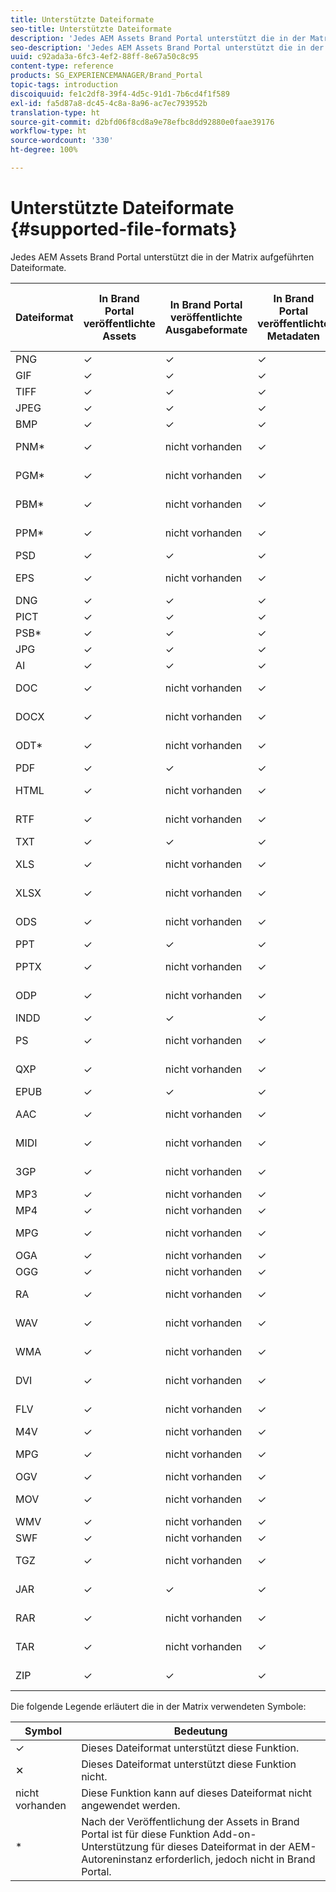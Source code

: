 ```yaml
---
title: Unterstützte Dateiformate
seo-title: Unterstützte Dateiformate
description: 'Jedes AEM Assets Brand Portal unterstützt die in der Matrix aufgeführten Dateiformate. '
seo-description: 'Jedes AEM Assets Brand Portal unterstützt die in der Matrix aufgeführten Dateiformate. '
uuid: c92ada3a-6fc3-4ef2-88ff-8e67a50c8c95
content-type: reference
products: SG_EXPERIENCEMANAGER/Brand_Portal
topic-tags: introduction
discoiquuid: fe1c2df8-39f4-4d5c-91d1-7b6cd4f1f589
exl-id: fa5d87a8-dc45-4c8a-8a96-ac7ec793952b
translation-type: ht
source-git-commit: d2bfd06f8cd8a9e78efbc8dd92880e0faae39176
workflow-type: ht
source-wordcount: '330'
ht-degree: 100%

---
```


# Unterstützte Dateiformate {#supported-file-formats}

Jedes AEM Assets Brand Portal unterstützt die in der Matrix aufgeführten Dateiformate.

| Dateiformat | In Brand Portal veröffentlichte Assets | In Brand Portal veröffentlichte Ausgabeformate | In Brand Portal veröffentlichte Metadaten | In Brand Portal veröffentlichte Miniaturansichten | In Brand Portal veröffentlichte Asset-Detailseiten | Linkfreigaben | Miniaturansichten zur Linkfreigabe | Vorschau zur Linkfreigabe |
|-------------|----------------------------------|--------------------------------------|------------------------------------|--------------------------------------|-----------------------------------------------|-------------|-----------------------|---------------------|
| PNG | ✓ | ✓ | ✓ | ✓ | ✓ | ✓ | ✓ | ✓ |
| GIF | ✓ | ✓ | ✓ | ✓ | ✓ | ✓ | ✓ | ✓ |
| TIFF | ✓ | ✓ | ✓ | ✓ | ✓ | ✓ | ✓ | ✕ |
| JPEG | ✓ | ✓ | ✓ | ✓ | ✓ | ✓ | ✓ | ✓ |
| BMP | ✓ | ✓ | ✓ | ✓ | ✓ | ✓ | ✓ | ✕ |
| PNM* | ✓ | nicht vorhanden | ✓ | nicht vorhanden | nicht vorhanden | ✓ | nicht vorhanden | nicht vorhanden |
| PGM* | ✓ | nicht vorhanden | ✓ | nicht vorhanden | nicht vorhanden | ✓ | nicht vorhanden | nicht vorhanden |
| PBM* | ✓ | nicht vorhanden | ✓ | nicht vorhanden | nicht vorhanden | ✓ | nicht vorhanden | nicht vorhanden |
| PPM* | ✓ | nicht vorhanden | ✓ | nicht vorhanden | nicht vorhanden | ✓ | nicht vorhanden | nicht vorhanden |
| PSD | ✓ | ✓ | ✓ | ✓ | ✓ | ✓ | ✓ | ✕ |
| EPS | ✓ | nicht vorhanden | ✓ | nicht vorhanden | nicht vorhanden | ✓ | nicht vorhanden | ✕ |
| DNG | ✓ | ✓ | ✓ | ✓ | ✓ | ✓ | ✓ | ✕ |
| PICT | ✓ | ✓ | ✓ | ✓ | ✓ | ✓ | ✓ | ✕ |
| PSB* | ✓ | ✓ | ✓ | ✓ | ✓ | ✓ | ✓ | ✕ |
| JPG | ✓ | ✓ | ✓ | ✓ | ✓ | ✓ | ✓ | ✓ |
| AI | ✓ | ✓ | ✓ | ✓ | ✓ | ✓ | ✓ | ✕ |
| DOC | ✓ | nicht vorhanden | ✓ | nicht vorhanden | nicht vorhanden | ✓ | ✕ | ✕ |
| DOCX | ✓ | nicht vorhanden | ✓ | nicht vorhanden | nicht vorhanden | ✓ | ✕ | ✕ |
| ODT* | ✓ | nicht vorhanden | ✓ | nicht vorhanden | nicht vorhanden | ✓ | ✕ | ✕ |
| PDF | ✓ | ✓ | ✓ | ✓ | ✓ | ✓ | ✓ | ✕ |
| HTML | ✓ | nicht vorhanden | ✓ | nicht vorhanden | nicht vorhanden | ✓ | ✕ | ✕ |
| RTF | ✓ | nicht vorhanden | ✓ | nicht vorhanden | nicht vorhanden | ✓ | ✕ | ✕ |
| TXT | ✓ | ✓ | ✓ | ✓ | ✓ | ✓ | ✓ | ✕ |
| XLS | ✓ | nicht vorhanden | ✓ | nicht vorhanden | nicht vorhanden | ✓ | ✕ | ✕ |
| XLSX | ✓ | nicht vorhanden | ✓ | nicht vorhanden | nicht vorhanden | ✓ | ✕ | ✕ |
| ODS | ✓ | nicht vorhanden | ✓ | nicht vorhanden | nicht vorhanden | ✓ | ✕ | ✕ |
| PPT | ✓ | ✓ | ✓ | ✓ | ✓ | ✓ | ✓ | ✕ |
| PPTX | ✓ | nicht vorhanden | ✓ | nicht vorhanden | nicht vorhanden | ✓ | ✕ | ✕ |
| ODP | ✓ | nicht vorhanden | ✓ | nicht vorhanden | nicht vorhanden | ✓ | ✕ | ✕ |
| INDD | ✓ | ✓ | ✓ | ✓ | ✓ | ✓ | ✓ | ✕ |
| PS | ✓ | nicht vorhanden | ✓ | nicht vorhanden | nicht vorhanden | ✓ | ✕ | ✕ |
| QXP | ✓ | nicht vorhanden | ✓ | nicht vorhanden | nicht vorhanden | ✓ | ✕ | ✕ |
| EPUB | ✓ | ✓ | ✓ | ✓ | ✓ | ✓ | ✓ | ✕ |
| AAC | ✓ | nicht vorhanden | ✓ | nicht vorhanden | nicht vorhanden | ✓ | ✕ | ✕ |
| MIDI | ✓ | nicht vorhanden | ✓ | nicht vorhanden | nicht vorhanden | ✓ | ✕ | ✕ |
| 3GP | ✓ | nicht vorhanden | ✓ | nicht vorhanden | nicht vorhanden | ✓ | ✕ | ✕ |
| MP3 | ✓ | nicht vorhanden | ✓ | nicht vorhanden | ✕ | ✓ | ✕ | ✕ |
| MP4 | ✓ | nicht vorhanden | ✓ | nicht vorhanden | ✓ | ✓ | ✕ | ✕ |
| MPG | ✓ | nicht vorhanden | ✓ | nicht vorhanden | nicht vorhanden | ✓ | ✕ | ✕ |
| OGA | ✓ | nicht vorhanden | ✓ | nicht vorhanden | ✕ | ✓ | ✕ | ✕ |
| OGG | ✓ | nicht vorhanden | ✓ | nicht vorhanden | ✓ | ✓ | ✕ | ✕ |
| RA | ✓ | nicht vorhanden | ✓ | nicht vorhanden | nicht vorhanden | ✓ | ✕ | ✕ |
| WAV | ✓ | nicht vorhanden | ✓ | nicht vorhanden | nicht vorhanden | ✓ | ✕ | ✕ |
| WMA | ✓ | nicht vorhanden | ✓ | nicht vorhanden | nicht vorhanden | ✓ | ✕ | ✕ |
| DVI | ✓ | nicht vorhanden | ✓ | nicht vorhanden | nicht vorhanden | ✓ | ✕ | ✕ |
| FLV | ✓ | nicht vorhanden | ✓ | nicht vorhanden | nicht vorhanden | ✓ | ✕ | ✕ |
| M4V | ✓ | nicht vorhanden | ✓ | nicht vorhanden | ✕ | ✓ | ✕ | ✕ |
| MPG | ✓ | nicht vorhanden | ✓ | nicht vorhanden | nicht vorhanden | ✓ | ✕ | ✕ |
| OGV | ✓ | nicht vorhanden | ✓ | nicht vorhanden | ✓ | ✓ | ✕ | ✕ |
| MOV | ✓ | nicht vorhanden | ✓ | nicht vorhanden | nicht vorhanden | ✓ | ✕ | ✕ |
| WMV | ✓ | nicht vorhanden | ✓ | nicht vorhanden | ✕ | ✓ | ✕ | ✕ |
| SWF | ✓ | nicht vorhanden | ✓ | nicht vorhanden | ✓ | ✓ | ✕ | ✕ |
| TGZ | ✓ | nicht vorhanden | ✓ | nicht vorhanden | nicht vorhanden | ✓ | nicht vorhanden | ✕ |
| JAR | ✓ | ✓ | ✓ | ✓ | nicht vorhanden | ✓ | ✓ | ✕ |
| RAR | ✓ | nicht vorhanden | ✓ | nicht vorhanden | nicht vorhanden | ✓ | nicht vorhanden | ✕ |
| TAR | ✓ | nicht vorhanden | ✓ | nicht vorhanden | nicht vorhanden | ✓ | nicht vorhanden | ✕ |
| ZIP | ✓ | ✓ | ✓ | ✓ | nicht vorhanden | ✓ | ✓ | ✕ |

Die folgende Legende erläutert die in der Matrix verwendeten Symbole:

| Symbol | Bedeutung |
|--------|-----------------------------------------------------------------------------------------------------------------------------------------------------|
| ✓ | Dieses Dateiformat unterstützt diese Funktion. |
| ✕ | Dieses Dateiformat unterstützt diese Funktion nicht. |
| nicht vorhanden | Diese Funktion kann auf dieses Dateiformat nicht angewendet werden. |
| * | Nach der Veröffentlichung der Assets in Brand Portal ist für diese Funktion Add-on-Unterstützung für dieses Dateiformat in der AEM-Autoreninstanz erforderlich, jedoch nicht in Brand Portal. |
